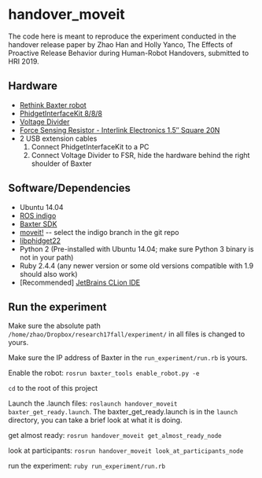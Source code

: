 # handover_moveit

The code here is meant to reproduce the experiment conducted in the handover release paper by Zhao Han and Holly Yanco, The Effects of Proactive Release Behavior during Human-Robot Handovers, submitted to HRI 2019.

## Hardware

- [Rethink Baxter robot](https://www.rethinkrobotics.com/baxter/)
- [PhidgetInterfaceKit 8/8/8](https://www.phidgets.com/?tier=3&catid=2&pcid=1&prodid=18)
- [Voltage Divider](https://www.phidgets.com/?tier=3&catid=49&pcid=42&prodid=92)
- [Force Sensing Resistor - Interlink Electronics 1.5″ Square 20N ](https://www.phidgets.com/?tier=3&catid=6&pcid=4&prodid=209)
- 2 USB extension cables
  1. Connect PhidgetInterfaceKit to a PC
  2. Connect Voltage Divider to FSR, hide the hardware behind the right shoulder of Baxter

## Software/Dependencies

- Ubuntu 14.04
- [ROS indigo](http://wiki.ros.org/indigo/Installation/Ubuntu)
- [Baxter SDK](http://sdk.rethinkrobotics.com/wiki/Home)
- [moveit!](http://sdk.rethinkrobotics.com/wiki/MoveIt_Tutorial#Installation.2FPrerequisites) -- select the indigo branch in the git repo
- [libphidget22](https://www.phidgets.com/docs/OS_-_Linux)
- Python 2 (Pre-installed with Ubuntu 14.04; make sure Python 3 binary is not in your path)
- Ruby 2.4.4 (any newer version or some old versions compatible with 1.9 should also work)
- [Recommended] [JetBrains CLion IDE](https://www.jetbrains.com/clion/)

## Run the experiment

Make sure the absolute path `/home/zhao/Dropbox/research17fall/experiment/` in all files is changed to yours.

Make sure the IP address of Baxter in the `run_experiment/run.rb` is yours.

Enable the robot: `rosrun baxter_tools enable_robot.py -e`

`cd` to the root of this project

Launch the .launch files: `roslaunch handover_moveit baxter_get_ready.launch`. The baxter_get_ready.launch is in the `launch` directory, you can take a brief look at what it is doing.

get almost ready: `rosrun handover_moveit get_almost_ready_node`

look at participants: `rosrun handover_moveit look_at_participants_node`

run the experiment: `ruby run_experiment/run.rb`
